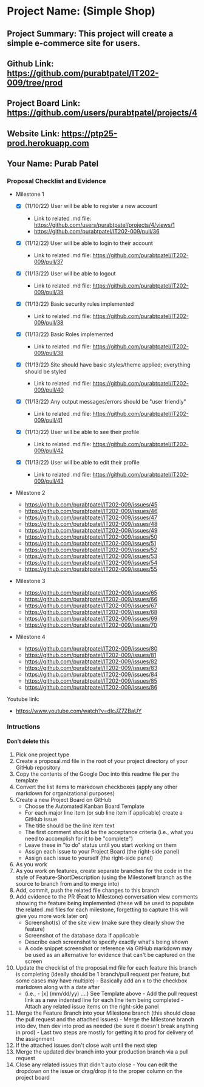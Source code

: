 # Project Name: (Simple Shop)
## Project Summary: This project will create a simple e-commerce site for users. 
## Github Link: https://github.com/purabtpatel/IT202-009/tree/prod
## Project Board Link: https://github.com/users/purabtpatel/projects/4
## Website Link: https://ptp25-prod.herokuapp.com
## Your Name: Purab Patel

<!-- Line item / Feature template (use this for each bullet point) -- DO NOT DELETE THIS SECTION


- [ ] \(mm/dd/yyyy of completion) Feature Title (from the proposal bullet point, if it's a sub-point indent it properly)
  -  Link to related .md file: [Link Name](link url)

 End Line item / Feature Template -- DO NOT DELETE THIS SECTION --> 
 
 
### Proposal Checklist and Evidence

- Milestone 1
  - [x] \(11/10/22) User will be able to register a new account
    -  Link to related .md file: https://github.com/users/purabtpatel/projects/4/views/1
    -  https://github.com/purabtpatel/IT202-009/pull/36
  - [x] \(11/12/22) User will be able to login to their account
    -  Link to related .md file: https://github.com/purabtpatel/IT202-009/pull/37
  - [x] \(11/13/22) User will be able to logout
    -  Link to related .md file: https://github.com/purabtpatel/IT202-009/pull/39
  - [x] \(11/13/22) Basic security rules implemented
    -  Link to related .md file: https://github.com/purabtpatel/IT202-009/pull/38
  - [x] \(11/13/22) Basic Roles implemented
    -  Link to related .md file: https://github.com/purabtpatel/IT202-009/pull/38
  - [x] \(11/13/22) Site should have basic styles/theme applied; everything should be styled
    -  Link to related .md file: https://github.com/purabtpatel/IT202-009/pull/40
  - [x] \(11/13/22) Any output messages/errors should be "user friendly"
    -  Link to related .md file: https://github.com/purabtpatel/IT202-009/pull/41
  - [x] \(11/13/22) User will be able to see their profile
    -  Link to related .md file: https://github.com/purabtpatel/IT202-009/pull/42

  - [x] \(11/13/22) User will be able to edit their profile
    -  Link to related .md file: https://github.com/purabtpatel/IT202-009/pull/43
- Milestone 2
  - https://github.com/purabtpatel/IT202-009/issues/45
  - https://github.com/purabtpatel/IT202-009/issues/46
  - https://github.com/purabtpatel/IT202-009/issues/47
  - https://github.com/purabtpatel/IT202-009/issues/48
  - https://github.com/purabtpatel/IT202-009/issues/49
  - https://github.com/purabtpatel/IT202-009/issues/50
  - https://github.com/purabtpatel/IT202-009/issues/51
  - https://github.com/purabtpatel/IT202-009/issues/52
  - https://github.com/purabtpatel/IT202-009/issues/53
  - https://github.com/purabtpatel/IT202-009/issues/54
  - https://github.com/purabtpatel/IT202-009/issues/55

- Milestone 3
  - https://github.com/purabtpatel/IT202-009/issues/65
  - https://github.com/purabtpatel/IT202-009/issues/66
  - https://github.com/purabtpatel/IT202-009/issues/67
  - https://github.com/purabtpatel/IT202-009/issues/68
  - https://github.com/purabtpatel/IT202-009/issues/69
  - https://github.com/purabtpatel/IT202-009/issues/70
- Milestone 4
  - https://github.com/purabtpatel/IT202-009/issues/80
  - https://github.com/purabtpatel/IT202-009/issues/81
  - https://github.com/purabtpatel/IT202-009/issues/82
  - https://github.com/purabtpatel/IT202-009/issues/83
  - https://github.com/purabtpatel/IT202-009/issues/84
  - https://github.com/purabtpatel/IT202-009/issues/85
  - https://github.com/purabtpatel/IT202-009/issues/86

Youtube link:
- https://www.youtube.com/watch?v=dIcJZ7ZBaUY

### Intructions
#### Don't delete this
1. Pick one project type
2. Create a proposal.md file in the root of your project directory of your GitHub repository
3. Copy the contents of the Google Doc into this readme file per the template
4. Convert the list items to markdown checkboxes (apply any other markdown for organizational purposes)
5. Create a new Project Board on GitHub
   - Choose the Automated Kanban Board Template
   - For each major line item (or sub line item if applicable) create a GitHub issue
   - The title should be the line item text
   - The first comment should be the acceptance criteria (i.e., what you need to accomplish for it to be "complete")
   - Leave these in "to do" status until you start working on them
   - Assign each issue to your Project Board (the right-side panel)
   - Assign each issue to yourself (the right-side panel)
6. As you work
  1. As you work on features, create separate branches for the code in the style of Feature-ShortDescription (using the Milestone# branch as the source to branch from and to merge into)
  2. Add, commit, push the related file changes to this branch
  3. Add evidence to the PR (Feat to Milestone) conversation view comments showing the feature being implemented (these will be used to populate the related .md files for each milestone, forgetting to capture this will give you more work later on)
     - Screenshot(s) of the site view (make sure they clearly show the feature)
     - Screenshot of the database data if applicable
     - Describe each screenshot to specify exactly what's being shown
     - A code snippet screenshot or reference via GitHub markdown may be used as an alternative for evidence that can't be captured on the screen
  4. Update the checklist of the proposal.md file for each feature this branch is completing (ideally should be 1 branch/pull request per feature, but some cases may have multiple)
    - Basically add an x to the checkbox markdown along with a date after
      - (i.e.,   - [x] (mm/dd/yy) ....) See Template above
    - Add the pull request link as a new indented line for each line item being completed
    - Attach any related issue items on the right-side panel
  5. Merge the Feature Branch into your Milestone branch (this should close the pull request and the attached issues)
    - Merge the Milestone branch into dev, then dev into prod as needed (be sure it doesn't break anything in prod)
    - Last two steps are mostly for getting it to prod for delivery of the assignment 
  7. If the attached issues don't close wait until the next step
  8. Merge the updated dev branch into your production branch via a pull request
  9. Close any related issues that didn't auto close
    - You can edit the dropdown on the issue or drag/drop it to the proper column on the project board
